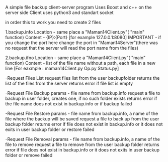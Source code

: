 A simple file backup client-server program
Uses Boost and c++ on the server side
Client uses python3 and standart socket

in order this to work you need to create 2 files

1.backup.info
	Location - same place a "Maman14Client.py"( "main" function)
	Content - {IP}:{Port} [for example 127.0.0.1:8080]
	IMPORTANT - if you change the port here change the port in "Maman14Server"(there was no request that the server will read the port name from the files)

2.backup.ifno
	Location - same place a "Maman14Client.py"( "main" function)
	Content - list of the file name without a path, each file in a new line
		[For eaxmple :
			maman14Client.py
			Op.py
			Status.py]

-Request Files List
 request files list from the user backupfolder
 returns the list of the files from the server 
 returns error if file list is empty

-Request File Backup
 params - file name from backup.info
 request a file to backup in user folder, creates one, if no such folder exists
 returns error if the file name does not exist in backup.info or if backup failed

-Request File Restore
 params - file name from backup.info, a name of the file where the backup will be saved
 request a file to back up from the user backup folder
 returns error if file does not exist in backup.info or it does not exits in user backup folder or restore failed

-Request File Removal
 params - file name from backup.info, a name of the file to remove
 request a file to remove from the user backup folder
  returns error if file does not exist in backup.info or it does not exits in user backup folder or remove failed

 

